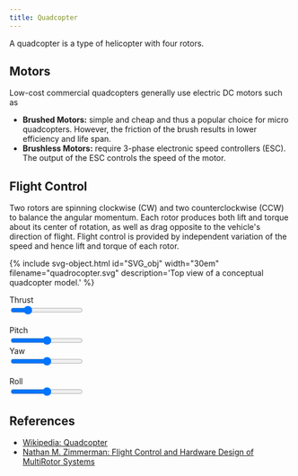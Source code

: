 ```yaml
---
title: Quadcopter
---
```


A quadcopter is a type of helicopter with four rotors. 


## Motors
Low-cost commercial quadcopters generally use electric DC motors such as

* **Brushed Motors:** simple and cheap and thus a popular choice for micro quadcopters. 
However, the friction of the brush results in lower efficiency and life span.
* **Brushless Motors:** require 3-phase electronic speed controllers (ESC). The output of the ESC controls the speed of the motor.


<!-- The configuration of the motors can be X, +, or H. -->



## Flight Control
Two rotors are spinning clockwise (CW) and two counterclockwise (CCW) to balance the angular momentum. 
Each rotor produces both lift and torque about its center of rotation, as well as drag opposite to the vehicle's direction of flight.
Flight control is provided by independent variation of the speed and hence lift and torque of each rotor.


{% include svg-object.html id="SVG_obj" width="30em" filename="quadrocopter.svg" description='Top view of a conceptual quadcopter model.' %}


<div class="row">
  <div class="col">
  <label>Thrust</label><br>
  <input type="range" id="s_thrust" min="0" max="5" value="1" list="tickmarks" oninput="update(this)"><br><br>
  </div>
  <div class="col">
  <label>Pitch</label><br>
  <input type="range" id="s_pitch" min="-3" max="3" value="0" step="1" list="tickmarks" oninput="update(this)">
  </div>
</div>
<div class="row">
  <div class="col">
  <label>Yaw</label><br>
  <input type="range" id="s_yaw" min="-3" max="3" value="0" list="tickmarks" oninput="update(this)"><br><br>
  </div>
  <div class="col">
  <label>Roll</label><br>
  <input type="range" id="s_roll" min="-3" max="3" value="0" step="1" list="tickmarks" oninput="update(this)">
  </div>
</div>



## References
* [Wikipedia: Quadcopter](https://en.wikipedia.org/wiki/Quadcopter)
* [Nathan M. Zimmerman: Flight Control and Hardware Design of MultiRotor Systems](https://epublications.marquette.edu/cgi/viewcontent.cgi?article=1370&context=theses_open)


<script>
var SVG_obj;
var Stick_values = [2, 0, 0, 0];


function update(slider){
  switch(slider.id) {
    case 's_thrust': Stick_values[0] = parseInt(slider.value); break;
    case 's_yaw': Stick_values[1] = parseInt(slider.value); break;
    case 's_pitch': Stick_values[2] = parseInt(slider.value); break;
    case 's_roll': Stick_values[3] = parseInt(slider.value); break;
  }
  var speeds = [2, 2, 2, 2]
  speeds[0] = (Stick_values[0] - Stick_values[1]/3.0 + Stick_values[2]/3.0 - Stick_values[3]/3.0); //rt
  speeds[1] = (Stick_values[0] + Stick_values[1]/3.0 + Stick_values[2]/3.0 + Stick_values[3]/3.0);
  speeds[2] = (Stick_values[0] - Stick_values[1]/3.0 - Stick_values[2]/3.0 + Stick_values[3]/3.0);
  speeds[3] = (Stick_values[0] + Stick_values[1]/3.0 - Stick_values[2]/3.0 - Stick_values[3]/3.0);


  for (var i = 1; i <= 4; i++) {
    var speed = 4/speeds[i-1]
    if (speed == Infinity){ speed = 0 }
    SVG_obj.getElementById('qc-rotor-'+i.toString()).style.animationDuration = speed+"s";
  }
}




document.getElementById("SVG_obj").addEventListener("load",function(){
    SVG_obj = document.getElementById("SVG_obj").contentDocument; // get inner DOM
}, false);
</script>
